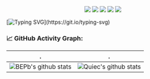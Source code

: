 
<!--   my-icons -->
<p align="center">
    <a href="https://github.com/K332/K332"><img src="https://img.shields.io/badge/status-updating-brightgreen.svg"></a>
    <a href="https://github.com/python/cpython"><img src="https://img.shields.io/badge/Python-3.10-FF1493.svg"></a>
    <a href="https://github.com/K332/K332/graphs/contributors"><img src="https://img.shields.io/github/contributors/K332/K332?color=blue"></a>
    <a href="https://github.com/K332/K332/stargazers"><img src="https://img.shields.io/github/stars/K332/K332.svg?logo=github"></a>
    <a href="https://github.com/K332/K332/network/members"><img src="https://img.shields.io/github/forks/K332/K332.svg?color=blue&logo=github"></a>
</p>

<!--
**K332/K332** is a ✨ _special_ ✨ repository because its `README.md` (this file) appears on your GitHub profile.

Here are some ideas to get you started:

- 🔭 I’m currently working on ...
- 🌱 I’m currently learning ...
- 👯 I’m looking to collaborate on ...
- 🤔 I’m looking for help with ...
- 💬 Ask me about ...
- 📫 How to reach me: ...
- 😄 Pronouns: ...
- ⚡ Fun fact: ...
-->

<!--   my-ticker -->    
[![Typing SVG](https://readme-typing-svg.herokuapp.com?color=%2336BCF7&center=true&vCenter=true&width=600&lines=Hi+there+👋,+I+am+Brock+Teddy;+Welcome+to+My+Profile!;Always+learning+new+things+;)](https://git.io/typing-svg)




<!--   GitHub stats graph -->
### 📈 GitHub Activity Graph:
<!-- [![K332's github activity graph](https://github-readme-activity-graph.cyclic.app/graph?username=K332&theme=github-compact)](https://github.com/K332/github-readme-activity-graph) -->

| .                                                                                                                                       | .                                                                                                                         |
|-----------------------------------------------------------------------------------------------------------------------------------------|---------------------------------------------------------------------------------------------------------------------------|
| ![BEPb's github stats](https://github-readme-stats.vercel.app/api?username=K332&show_icons=true&theme=radical&include_all_commits=true) | ![Quiec's github stats](https://github-readme-stats.vercel.app/api/top-langs/?username=K332&theme=radical&layout=compact) |












